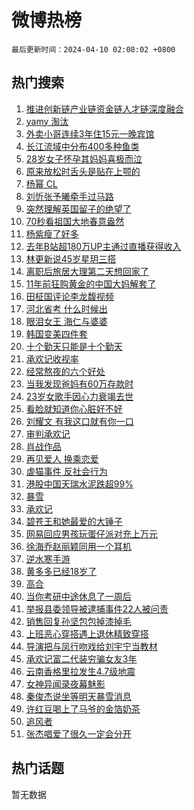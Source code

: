 # 微博热榜

`最后更新时间：2024-04-10 02:08:02 +0800`

## 热门搜索

1. [推进创新链产业链资金链人才链深度融合](https://m.weibo.cn/search?containerid=100103type%3D1%26t%3D10%26q%3D%23%E6%8E%A8%E8%BF%9B%E5%88%9B%E6%96%B0%E9%93%BE%E4%BA%A7%E4%B8%9A%E9%93%BE%E8%B5%84%E9%87%91%E9%93%BE%E4%BA%BA%E6%89%8D%E9%93%BE%E6%B7%B1%E5%BA%A6%E8%9E%8D%E5%90%88%23&stream_entry_id=51&isnewpage=1&extparam=seat%3D1%26dgr%3D0%26pos%3D0%26stream_entry_id%3D51%26c_type%3D51%26q%3D%2523%25E6%258E%25A8%25E8%25BF%259B%25E5%2588%259B%25E6%2596%25B0%25E9%2593%25BE%25E4%25BA%25A7%25E4%25B8%259A%25E9%2593%25BE%25E8%25B5%2584%25E9%2587%2591%25E9%2593%25BE%25E4%25BA%25BA%25E6%2589%258D%25E9%2593%25BE%25E6%25B7%25B1%25E5%25BA%25A6%25E8%259E%258D%25E5%2590%2588%2523%26filter_type%3Drealtimehot%26cate%3D10103%26display_time%3D1712686081%26pre_seqid%3D171268608115500381128)
1. [yamy 淘汰](https://m.weibo.cn/search?containerid=100103type%3D1%26t%3D10%26q%3Dyamy+%E6%B7%98%E6%B1%B0&stream_entry_id=31&isnewpage=1&extparam=seat%3D1%26dgr%3D0%26flag%3D2%26c_type%3D31%26realpos%3D1%26cate%3D5001%26stream_entry_id%3D31%26lcate%3D5001%26band_rank%3D1%26q%3Dyamy%2520%25E6%25B7%2598%25E6%25B1%25B0%26filter_type%3Drealtimehot%26pos%3D0%26display_time%3D1712686081%26pre_seqid%3D171268608115500381128)
1. [外卖小哥连续3年住15元一晚宾馆](https://m.weibo.cn/search?containerid=100103type%3D1%26t%3D10%26q%3D%23%E5%A4%96%E5%8D%96%E5%B0%8F%E5%93%A5%E8%BF%9E%E7%BB%AD3%E5%B9%B4%E4%BD%8F15%E5%85%83%E4%B8%80%E6%99%9A%E5%AE%BE%E9%A6%86%23&stream_entry_id=31&isnewpage=1&extparam=seat%3D1%26dgr%3D0%26flag%3D2%26c_type%3D31%26realpos%3D2%26cate%3D5001%26stream_entry_id%3D31%26lcate%3D5001%26band_rank%3D2%26q%3D%2523%25E5%25A4%2596%25E5%258D%2596%25E5%25B0%258F%25E5%2593%25A5%25E8%25BF%259E%25E7%25BB%25AD3%25E5%25B9%25B4%25E4%25BD%258F15%25E5%2585%2583%25E4%25B8%2580%25E6%2599%259A%25E5%25AE%25BE%25E9%25A6%2586%2523%26filter_type%3Drealtimehot%26pos%3D1%26display_time%3D1712686081%26pre_seqid%3D171268608115500381128)
1. [长江流域中分布400多种鱼类](https://m.weibo.cn/search?containerid=100103type%3D1%26t%3D10%26q%3D%23%E9%95%BF%E6%B1%9F%E6%B5%81%E5%9F%9F%E4%B8%AD%E5%88%86%E5%B8%83400%E5%A4%9A%E7%A7%8D%E9%B1%BC%E7%B1%BB%23&stream_entry_id=31&isnewpage=1&extparam=seat%3D1%26dgr%3D0%26flag%3D0%26c_type%3D31%26realpos%3D3%26cate%3D5001%26stream_entry_id%3D31%26lcate%3D5001%26band_rank%3D3%26q%3D%2523%25E9%2595%25BF%25E6%25B1%259F%25E6%25B5%2581%25E5%259F%259F%25E4%25B8%25AD%25E5%2588%2586%25E5%25B8%2583400%25E5%25A4%259A%25E7%25A7%258D%25E9%25B1%25BC%25E7%25B1%25BB%2523%26filter_type%3Drealtimehot%26pos%3D2%26display_time%3D1712686081%26pre_seqid%3D171268608115500381128)
1. [28岁女子怀孕其妈妈喜极而泣](https://m.weibo.cn/search?containerid=100103type%3D1%26t%3D10%26q%3D%2328%E5%B2%81%E5%A5%B3%E5%AD%90%E6%80%80%E5%AD%95%E5%85%B6%E5%A6%88%E5%A6%88%E5%96%9C%E6%9E%81%E8%80%8C%E6%B3%A3%23&stream_entry_id=31&isnewpage=1&extparam=seat%3D1%26dgr%3D0%26flag%3D32768%26c_type%3D31%26realpos%3D4%26cate%3D5001%26stream_entry_id%3D31%26lcate%3D5001%26band_rank%3D4%26q%3D%252328%25E5%25B2%2581%25E5%25A5%25B3%25E5%25AD%2590%25E6%2580%2580%25E5%25AD%2595%25E5%2585%25B6%25E5%25A6%2588%25E5%25A6%2588%25E5%2596%259C%25E6%259E%2581%25E8%2580%258C%25E6%25B3%25A3%2523%26filter_type%3Drealtimehot%26pos%3D3%26display_time%3D1712686081%26pre_seqid%3D171268608115500381128)
1. [原来放松时舌头是贴在上颚的](https://m.weibo.cn/search?containerid=100103type%3D1%26t%3D10%26q%3D%23%E5%8E%9F%E6%9D%A5%E6%94%BE%E6%9D%BE%E6%97%B6%E8%88%8C%E5%A4%B4%E6%98%AF%E8%B4%B4%E5%9C%A8%E4%B8%8A%E9%A2%9A%E7%9A%84%23&stream_entry_id=31&isnewpage=1&extparam=seat%3D1%26dgr%3D0%26flag%3D2%26c_type%3D31%26realpos%3D5%26cate%3D5001%26stream_entry_id%3D31%26lcate%3D5001%26band_rank%3D5%26q%3D%2523%25E5%258E%259F%25E6%259D%25A5%25E6%2594%25BE%25E6%259D%25BE%25E6%2597%25B6%25E8%2588%258C%25E5%25A4%25B4%25E6%2598%25AF%25E8%25B4%25B4%25E5%259C%25A8%25E4%25B8%258A%25E9%25A2%259A%25E7%259A%2584%2523%26filter_type%3Drealtimehot%26pos%3D4%26display_time%3D1712686081%26pre_seqid%3D171268608115500381128)
1. [杨幂 CL](https://m.weibo.cn/search?containerid=100103type%3D1%26t%3D10%26q%3D%E6%9D%A8%E5%B9%82+CL&stream_entry_id=31&isnewpage=1&extparam=seat%3D1%26dgr%3D0%26flag%3D1%26c_type%3D31%26realpos%3D6%26cate%3D5001%26stream_entry_id%3D31%26lcate%3D5001%26band_rank%3D6%26q%3D%25E6%259D%25A8%25E5%25B9%2582%2520CL%26filter_type%3Drealtimehot%26pos%3D5%26display_time%3D1712686081%26pre_seqid%3D171268608115500381128)
1. [刘忻张予曦牵手过马路](https://m.weibo.cn/search?containerid=100103type%3D1%26t%3D10%26q%3D%23%E5%88%98%E5%BF%BB%E5%BC%A0%E4%BA%88%E6%9B%A6%E7%89%B5%E6%89%8B%E8%BF%87%E9%A9%AC%E8%B7%AF%23&stream_entry_id=31&isnewpage=1&extparam=seat%3D1%26dgr%3D0%26flag%3D1%26c_type%3D31%26realpos%3D7%26cate%3D5001%26stream_entry_id%3D31%26lcate%3D5001%26band_rank%3D7%26q%3D%2523%25E5%2588%2598%25E5%25BF%25BB%25E5%25BC%25A0%25E4%25BA%2588%25E6%259B%25A6%25E7%2589%25B5%25E6%2589%258B%25E8%25BF%2587%25E9%25A9%25AC%25E8%25B7%25AF%2523%26filter_type%3Drealtimehot%26pos%3D6%26display_time%3D1712686081%26pre_seqid%3D171268608115500381128)
1. [突然理解英国留子的绝望了](https://m.weibo.cn/search?containerid=100103type%3D1%26t%3D10%26q%3D%23%E7%AA%81%E7%84%B6%E7%90%86%E8%A7%A3%E8%8B%B1%E5%9B%BD%E7%95%99%E5%AD%90%E7%9A%84%E7%BB%9D%E6%9C%9B%E4%BA%86%23&stream_entry_id=31&isnewpage=1&extparam=seat%3D1%26dgr%3D0%26flag%3D2%26c_type%3D31%26realpos%3D8%26cate%3D5001%26stream_entry_id%3D31%26lcate%3D5001%26band_rank%3D8%26q%3D%2523%25E7%25AA%2581%25E7%2584%25B6%25E7%2590%2586%25E8%25A7%25A3%25E8%258B%25B1%25E5%259B%25BD%25E7%2595%2599%25E5%25AD%2590%25E7%259A%2584%25E7%25BB%259D%25E6%259C%259B%25E4%25BA%2586%2523%26filter_type%3Drealtimehot%26pos%3D7%26display_time%3D1712686081%26pre_seqid%3D171268608115500381128)
1. [70秒看祖国大地春意盎然](https://m.weibo.cn/search?containerid=100103type%3D1%26t%3D10%26q%3D%2370%E7%A7%92%E7%9C%8B%E7%A5%96%E5%9B%BD%E5%A4%A7%E5%9C%B0%E6%98%A5%E6%84%8F%E7%9B%8E%E7%84%B6%23&stream_entry_id=31&isnewpage=1&extparam=seat%3D1%26dgr%3D0%26flag%3D0%26c_type%3D31%26realpos%3D9%26cate%3D5001%26stream_entry_id%3D31%26lcate%3D5001%26band_rank%3D9%26q%3D%252370%25E7%25A7%2592%25E7%259C%258B%25E7%25A5%2596%25E5%259B%25BD%25E5%25A4%25A7%25E5%259C%25B0%25E6%2598%25A5%25E6%2584%258F%25E7%259B%258E%25E7%2584%25B6%2523%26filter_type%3Drealtimehot%26pos%3D8%26display_time%3D1712686081%26pre_seqid%3D171268608115500381128)
1. [杨紫瘦了好多](https://m.weibo.cn/search?containerid=100103type%3D1%26t%3D10%26q%3D%E6%9D%A8%E7%B4%AB%E7%98%A6%E4%BA%86%E5%A5%BD%E5%A4%9A&stream_entry_id=31&isnewpage=1&extparam=seat%3D1%26dgr%3D0%26flag%3D2%26c_type%3D31%26realpos%3D10%26cate%3D5001%26stream_entry_id%3D31%26lcate%3D5001%26band_rank%3D10%26q%3D%25E6%259D%25A8%25E7%25B4%25AB%25E7%2598%25A6%25E4%25BA%2586%25E5%25A5%25BD%25E5%25A4%259A%26filter_type%3Drealtimehot%26pos%3D9%26display_time%3D1712686081%26pre_seqid%3D171268608115500381128)
1. [去年B站超180万UP主通过直播获得收入](https://m.weibo.cn/search?containerid=100103type%3D1%26t%3D10%26q%3D%23%E5%8E%BB%E5%B9%B4B%E7%AB%99%E8%B6%85180%E4%B8%87UP%E4%B8%BB%E9%80%9A%E8%BF%87%E7%9B%B4%E6%92%AD%E8%8E%B7%E5%BE%97%E6%94%B6%E5%85%A5%23&stream_entry_id=31&isnewpage=1&extparam=seat%3D1%26dgr%3D0%26flag%3D2%26c_type%3D31%26realpos%3D11%26cate%3D5001%26stream_entry_id%3D31%26lcate%3D5001%26band_rank%3D11%26q%3D%2523%25E5%258E%25BB%25E5%25B9%25B4B%25E7%25AB%2599%25E8%25B6%2585180%25E4%25B8%2587UP%25E4%25B8%25BB%25E9%2580%259A%25E8%25BF%2587%25E7%259B%25B4%25E6%2592%25AD%25E8%258E%25B7%25E5%25BE%2597%25E6%2594%25B6%25E5%2585%25A5%2523%26filter_type%3Drealtimehot%26pos%3D10%26display_time%3D1712686081%26pre_seqid%3D171268608115500381128)
1. [林更新说45岁星玥三搭](https://m.weibo.cn/search?containerid=100103type%3D1%26t%3D10%26q%3D%23%E6%9E%97%E6%9B%B4%E6%96%B0%E8%AF%B445%E5%B2%81%E6%98%9F%E7%8E%A5%E4%B8%89%E6%90%AD%23&stream_entry_id=31&isnewpage=1&extparam=seat%3D1%26dgr%3D0%26flag%3D0%26c_type%3D31%26realpos%3D12%26cate%3D5001%26stream_entry_id%3D31%26lcate%3D5001%26band_rank%3D12%26q%3D%2523%25E6%259E%2597%25E6%259B%25B4%25E6%2596%25B0%25E8%25AF%25B445%25E5%25B2%2581%25E6%2598%259F%25E7%258E%25A5%25E4%25B8%2589%25E6%2590%25AD%2523%26filter_type%3Drealtimehot%26pos%3D11%26display_time%3D1712686081%26pre_seqid%3D171268608115500381128)
1. [离职后旅居大理第二天想回家了](https://m.weibo.cn/search?containerid=100103type%3D1%26t%3D10%26q%3D%23%E7%A6%BB%E8%81%8C%E5%90%8E%E6%97%85%E5%B1%85%E5%A4%A7%E7%90%86%E7%AC%AC%E4%BA%8C%E5%A4%A9%E6%83%B3%E5%9B%9E%E5%AE%B6%E4%BA%86%23&stream_entry_id=31&isnewpage=1&extparam=seat%3D1%26dgr%3D0%26flag%3D0%26c_type%3D31%26realpos%3D13%26cate%3D5001%26stream_entry_id%3D31%26lcate%3D5001%26band_rank%3D13%26q%3D%2523%25E7%25A6%25BB%25E8%2581%258C%25E5%2590%258E%25E6%2597%2585%25E5%25B1%2585%25E5%25A4%25A7%25E7%2590%2586%25E7%25AC%25AC%25E4%25BA%258C%25E5%25A4%25A9%25E6%2583%25B3%25E5%259B%259E%25E5%25AE%25B6%25E4%25BA%2586%2523%26filter_type%3Drealtimehot%26pos%3D12%26display_time%3D1712686081%26pre_seqid%3D171268608115500381128)
1. [11年前狂购黄金的中国大妈解套了](https://m.weibo.cn/search?containerid=100103type%3D1%26t%3D10%26q%3D%2311%E5%B9%B4%E5%89%8D%E7%8B%82%E8%B4%AD%E9%BB%84%E9%87%91%E7%9A%84%E4%B8%AD%E5%9B%BD%E5%A4%A7%E5%A6%88%E8%A7%A3%E5%A5%97%E4%BA%86%23&stream_entry_id=31&isnewpage=1&extparam=seat%3D1%26dgr%3D0%26flag%3D0%26c_type%3D31%26realpos%3D14%26cate%3D5001%26stream_entry_id%3D31%26lcate%3D5001%26band_rank%3D14%26q%3D%252311%25E5%25B9%25B4%25E5%2589%258D%25E7%258B%2582%25E8%25B4%25AD%25E9%25BB%2584%25E9%2587%2591%25E7%259A%2584%25E4%25B8%25AD%25E5%259B%25BD%25E5%25A4%25A7%25E5%25A6%2588%25E8%25A7%25A3%25E5%25A5%2597%25E4%25BA%2586%2523%26filter_type%3Drealtimehot%26pos%3D13%26display_time%3D1712686081%26pre_seqid%3D171268608115500381128)
1. [田柾国评论李龙馥视频](https://m.weibo.cn/search?containerid=100103type%3D1%26t%3D10%26q%3D%23%E7%94%B0%E6%9F%BE%E5%9B%BD%E8%AF%84%E8%AE%BA%E6%9D%8E%E9%BE%99%E9%A6%A5%E8%A7%86%E9%A2%91%23&stream_entry_id=31&isnewpage=1&extparam=seat%3D1%26dgr%3D0%26flag%3D1%26c_type%3D31%26realpos%3D15%26cate%3D5001%26stream_entry_id%3D31%26lcate%3D5001%26band_rank%3D15%26q%3D%2523%25E7%2594%25B0%25E6%259F%25BE%25E5%259B%25BD%25E8%25AF%2584%25E8%25AE%25BA%25E6%259D%258E%25E9%25BE%2599%25E9%25A6%25A5%25E8%25A7%2586%25E9%25A2%2591%2523%26filter_type%3Drealtimehot%26pos%3D14%26display_time%3D1712686081%26pre_seqid%3D171268608115500381128)
1. [河北省考 什么时候出](https://m.weibo.cn/search?containerid=100103type%3D1%26t%3D10%26q%3D%E6%B2%B3%E5%8C%97%E7%9C%81%E8%80%83+%E4%BB%80%E4%B9%88%E6%97%B6%E5%80%99%E5%87%BA&stream_entry_id=31&isnewpage=1&extparam=seat%3D1%26dgr%3D0%26flag%3D0%26c_type%3D31%26realpos%3D16%26cate%3D5001%26stream_entry_id%3D31%26lcate%3D5001%26band_rank%3D16%26q%3D%25E6%25B2%25B3%25E5%258C%2597%25E7%259C%2581%25E8%2580%2583%2520%25E4%25BB%2580%25E4%25B9%2588%25E6%2597%25B6%25E5%2580%2599%25E5%2587%25BA%26filter_type%3Drealtimehot%26pos%3D15%26display_time%3D1712686081%26pre_seqid%3D171268608115500381128)
1. [眼泪女王 海仁与婆婆](https://m.weibo.cn/search?containerid=100103type%3D1%26t%3D10%26q%3D%E7%9C%BC%E6%B3%AA%E5%A5%B3%E7%8E%8B+%E6%B5%B7%E4%BB%81%E4%B8%8E%E5%A9%86%E5%A9%86&stream_entry_id=31&isnewpage=1&extparam=seat%3D1%26dgr%3D0%26flag%3D1%26c_type%3D31%26realpos%3D17%26cate%3D5001%26stream_entry_id%3D31%26lcate%3D5001%26band_rank%3D17%26q%3D%25E7%259C%25BC%25E6%25B3%25AA%25E5%25A5%25B3%25E7%258E%258B%2520%25E6%25B5%25B7%25E4%25BB%2581%25E4%25B8%258E%25E5%25A9%2586%25E5%25A9%2586%26filter_type%3Drealtimehot%26pos%3D16%26display_time%3D1712686081%26pre_seqid%3D171268608115500381128)
1. [韩国变美四件套](https://m.weibo.cn/search?containerid=100103type%3D1%26t%3D10%26q%3D%E9%9F%A9%E5%9B%BD%E5%8F%98%E7%BE%8E%E5%9B%9B%E4%BB%B6%E5%A5%97&stream_entry_id=31&isnewpage=1&extparam=seat%3D1%26dgr%3D0%26flag%3D0%26c_type%3D31%26realpos%3D18%26cate%3D5001%26stream_entry_id%3D31%26lcate%3D5001%26band_rank%3D18%26q%3D%25E9%259F%25A9%25E5%259B%25BD%25E5%258F%2598%25E7%25BE%258E%25E5%259B%259B%25E4%25BB%25B6%25E5%25A5%2597%26filter_type%3Drealtimehot%26pos%3D17%26display_time%3D1712686081%26pre_seqid%3D171268608115500381128)
1. [十个勤天只能是十个勤天](https://m.weibo.cn/search?containerid=100103type%3D1%26t%3D10%26q%3D%23%E5%8D%81%E4%B8%AA%E5%8B%A4%E5%A4%A9%E5%8F%AA%E8%83%BD%E6%98%AF%E5%8D%81%E4%B8%AA%E5%8B%A4%E5%A4%A9%23&stream_entry_id=31&isnewpage=1&extparam=seat%3D1%26dgr%3D0%26flag%3D0%26c_type%3D31%26realpos%3D19%26cate%3D5001%26stream_entry_id%3D31%26lcate%3D5001%26band_rank%3D19%26q%3D%2523%25E5%258D%2581%25E4%25B8%25AA%25E5%258B%25A4%25E5%25A4%25A9%25E5%258F%25AA%25E8%2583%25BD%25E6%2598%25AF%25E5%258D%2581%25E4%25B8%25AA%25E5%258B%25A4%25E5%25A4%25A9%2523%26filter_type%3Drealtimehot%26pos%3D18%26display_time%3D1712686081%26pre_seqid%3D171268608115500381128)
1. [承欢记收视率](https://m.weibo.cn/search?containerid=100103type%3D1%26t%3D10%26q%3D%23%E6%89%BF%E6%AC%A2%E8%AE%B0%E6%94%B6%E8%A7%86%E7%8E%87%23&stream_entry_id=31&isnewpage=1&extparam=seat%3D1%26dgr%3D0%26flag%3D0%26c_type%3D31%26realpos%3D20%26cate%3D5001%26stream_entry_id%3D31%26lcate%3D5001%26band_rank%3D20%26q%3D%2523%25E6%2589%25BF%25E6%25AC%25A2%25E8%25AE%25B0%25E6%2594%25B6%25E8%25A7%2586%25E7%258E%2587%2523%26filter_type%3Drealtimehot%26pos%3D19%26display_time%3D1712686081%26pre_seqid%3D171268608115500381128)
1. [经常熬夜的六个好处](https://m.weibo.cn/search?containerid=100103type%3D1%26t%3D10%26q%3D%23%E7%BB%8F%E5%B8%B8%E7%86%AC%E5%A4%9C%E7%9A%84%E5%85%AD%E4%B8%AA%E5%A5%BD%E5%A4%84%23&stream_entry_id=31&isnewpage=1&extparam=seat%3D1%26dgr%3D0%26flag%3D0%26c_type%3D31%26realpos%3D21%26cate%3D5001%26stream_entry_id%3D31%26lcate%3D5001%26band_rank%3D21%26q%3D%2523%25E7%25BB%258F%25E5%25B8%25B8%25E7%2586%25AC%25E5%25A4%259C%25E7%259A%2584%25E5%2585%25AD%25E4%25B8%25AA%25E5%25A5%25BD%25E5%25A4%2584%2523%26filter_type%3Drealtimehot%26pos%3D20%26display_time%3D1712686081%26pre_seqid%3D171268608115500381128)
1. [当我发现爸妈有60万存款时](https://m.weibo.cn/search?containerid=100103type%3D1%26t%3D10%26q%3D%23%E5%BD%93%E6%88%91%E5%8F%91%E7%8E%B0%E7%88%B8%E5%A6%88%E6%9C%8960%E4%B8%87%E5%AD%98%E6%AC%BE%E6%97%B6%23&stream_entry_id=31&isnewpage=1&extparam=seat%3D1%26dgr%3D0%26flag%3D0%26c_type%3D31%26realpos%3D22%26cate%3D5001%26stream_entry_id%3D31%26lcate%3D5001%26band_rank%3D22%26q%3D%2523%25E5%25BD%2593%25E6%2588%2591%25E5%258F%2591%25E7%258E%25B0%25E7%2588%25B8%25E5%25A6%2588%25E6%259C%258960%25E4%25B8%2587%25E5%25AD%2598%25E6%25AC%25BE%25E6%2597%25B6%2523%26filter_type%3Drealtimehot%26pos%3D21%26display_time%3D1712686081%26pre_seqid%3D171268608115500381128)
1. [23岁女歌手因心力衰竭去世](https://m.weibo.cn/search?containerid=100103type%3D1%26t%3D10%26q%3D%2323%E5%B2%81%E5%A5%B3%E6%AD%8C%E6%89%8B%E5%9B%A0%E5%BF%83%E5%8A%9B%E8%A1%B0%E7%AB%AD%E5%8E%BB%E4%B8%96%23&stream_entry_id=31&isnewpage=1&extparam=seat%3D1%26dgr%3D0%26flag%3D0%26c_type%3D31%26realpos%3D23%26cate%3D5001%26stream_entry_id%3D31%26lcate%3D5001%26band_rank%3D23%26q%3D%252323%25E5%25B2%2581%25E5%25A5%25B3%25E6%25AD%258C%25E6%2589%258B%25E5%259B%25A0%25E5%25BF%2583%25E5%258A%259B%25E8%25A1%25B0%25E7%25AB%25AD%25E5%258E%25BB%25E4%25B8%2596%2523%26filter_type%3Drealtimehot%26pos%3D22%26display_time%3D1712686081%26pre_seqid%3D171268608115500381128)
1. [看脸就知道你心脏好不好](https://m.weibo.cn/search?containerid=100103type%3D1%26t%3D10%26q%3D%23%E7%9C%8B%E8%84%B8%E5%B0%B1%E7%9F%A5%E9%81%93%E4%BD%A0%E5%BF%83%E8%84%8F%E5%A5%BD%E4%B8%8D%E5%A5%BD%23&stream_entry_id=31&isnewpage=1&extparam=seat%3D1%26dgr%3D0%26flag%3D0%26c_type%3D31%26realpos%3D24%26cate%3D5001%26stream_entry_id%3D31%26lcate%3D5001%26band_rank%3D24%26q%3D%2523%25E7%259C%258B%25E8%2584%25B8%25E5%25B0%25B1%25E7%259F%25A5%25E9%2581%2593%25E4%25BD%25A0%25E5%25BF%2583%25E8%2584%258F%25E5%25A5%25BD%25E4%25B8%258D%25E5%25A5%25BD%2523%26filter_type%3Drealtimehot%26pos%3D23%26display_time%3D1712686081%26pre_seqid%3D171268608115500381128)
1. [刘耀文 有我这口就有你一口](https://m.weibo.cn/search?containerid=100103type%3D1%26t%3D10%26q%3D%E5%88%98%E8%80%80%E6%96%87+%E6%9C%89%E6%88%91%E8%BF%99%E5%8F%A3%E5%B0%B1%E6%9C%89%E4%BD%A0%E4%B8%80%E5%8F%A3&stream_entry_id=31&isnewpage=1&extparam=seat%3D1%26dgr%3D0%26flag%3D0%26c_type%3D31%26realpos%3D25%26cate%3D5001%26stream_entry_id%3D31%26lcate%3D5001%26band_rank%3D25%26q%3D%25E5%2588%2598%25E8%2580%2580%25E6%2596%2587%2520%25E6%259C%2589%25E6%2588%2591%25E8%25BF%2599%25E5%258F%25A3%25E5%25B0%25B1%25E6%259C%2589%25E4%25BD%25A0%25E4%25B8%2580%25E5%258F%25A3%26filter_type%3Drealtimehot%26pos%3D24%26display_time%3D1712686081%26pre_seqid%3D171268608115500381128)
1. [审判承欢记](https://m.weibo.cn/search?containerid=100103type%3D1%26t%3D10%26q%3D%E5%AE%A1%E5%88%A4%E6%89%BF%E6%AC%A2%E8%AE%B0&stream_entry_id=31&isnewpage=1&extparam=seat%3D1%26dgr%3D0%26flag%3D0%26c_type%3D31%26realpos%3D26%26cate%3D5001%26stream_entry_id%3D31%26lcate%3D5001%26band_rank%3D26%26q%3D%25E5%25AE%25A1%25E5%2588%25A4%25E6%2589%25BF%25E6%25AC%25A2%25E8%25AE%25B0%26filter_type%3Drealtimehot%26pos%3D25%26display_time%3D1712686081%26pre_seqid%3D171268608115500381128)
1. [肖战作品](https://m.weibo.cn/search?containerid=100103type%3D1%26t%3D10%26q%3D%E8%82%96%E6%88%98%E4%BD%9C%E5%93%81&stream_entry_id=31&isnewpage=1&extparam=seat%3D1%26dgr%3D0%26flag%3D0%26c_type%3D31%26realpos%3D27%26cate%3D5001%26stream_entry_id%3D31%26lcate%3D5001%26band_rank%3D27%26q%3D%25E8%2582%2596%25E6%2588%2598%25E4%25BD%259C%25E5%2593%2581%26filter_type%3Drealtimehot%26pos%3D26%26display_time%3D1712686081%26pre_seqid%3D171268608115500381128)
1. [再见爱人 换乘恋爱](https://m.weibo.cn/search?containerid=100103type%3D1%26t%3D10%26q%3D%E5%86%8D%E8%A7%81%E7%88%B1%E4%BA%BA+%E6%8D%A2%E4%B9%98%E6%81%8B%E7%88%B1&stream_entry_id=31&isnewpage=1&extparam=seat%3D1%26dgr%3D0%26flag%3D0%26c_type%3D31%26realpos%3D28%26cate%3D5001%26stream_entry_id%3D31%26lcate%3D5001%26band_rank%3D28%26q%3D%25E5%2586%258D%25E8%25A7%2581%25E7%2588%25B1%25E4%25BA%25BA%2520%25E6%258D%25A2%25E4%25B9%2598%25E6%2581%258B%25E7%2588%25B1%26filter_type%3Drealtimehot%26pos%3D27%26display_time%3D1712686081%26pre_seqid%3D171268608115500381128)
1. [虐猫事件 反社会行为](https://m.weibo.cn/search?containerid=100103type%3D1%26t%3D10%26q%3D%E8%99%90%E7%8C%AB%E4%BA%8B%E4%BB%B6+%E5%8F%8D%E7%A4%BE%E4%BC%9A%E8%A1%8C%E4%B8%BA&stream_entry_id=31&isnewpage=1&extparam=seat%3D1%26dgr%3D0%26flag%3D0%26c_type%3D31%26realpos%3D29%26cate%3D5001%26stream_entry_id%3D31%26lcate%3D5001%26band_rank%3D29%26q%3D%25E8%2599%2590%25E7%258C%25AB%25E4%25BA%258B%25E4%25BB%25B6%2520%25E5%258F%258D%25E7%25A4%25BE%25E4%25BC%259A%25E8%25A1%258C%25E4%25B8%25BA%26filter_type%3Drealtimehot%26pos%3D28%26display_time%3D1712686081%26pre_seqid%3D171268608115500381128)
1. [港股中国天瑞水泥跌超99%](https://m.weibo.cn/search?containerid=100103type%3D1%26t%3D10%26q%3D%23%E6%B8%AF%E8%82%A1%E4%B8%AD%E5%9B%BD%E5%A4%A9%E7%91%9E%E6%B0%B4%E6%B3%A5%E8%B7%8C%E8%B6%8599%25%23&stream_entry_id=31&isnewpage=1&extparam=seat%3D1%26dgr%3D0%26flag%3D0%26c_type%3D31%26realpos%3D30%26cate%3D5001%26stream_entry_id%3D31%26lcate%3D5001%26band_rank%3D30%26q%3D%2523%25E6%25B8%25AF%25E8%2582%25A1%25E4%25B8%25AD%25E5%259B%25BD%25E5%25A4%25A9%25E7%2591%259E%25E6%25B0%25B4%25E6%25B3%25A5%25E8%25B7%258C%25E8%25B6%258599%2525%2523%26filter_type%3Drealtimehot%26pos%3D29%26display_time%3D1712686081%26pre_seqid%3D171268608115500381128)
1. [暴雪](https://m.weibo.cn/search?containerid=100103type%3D1%26t%3D10%26q%3D%E6%9A%B4%E9%9B%AA&stream_entry_id=31&isnewpage=1&extparam=seat%3D1%26dgr%3D0%26flag%3D0%26c_type%3D31%26realpos%3D31%26cate%3D5001%26stream_entry_id%3D31%26lcate%3D5001%26band_rank%3D31%26q%3D%25E6%259A%25B4%25E9%259B%25AA%26filter_type%3Drealtimehot%26pos%3D30%26display_time%3D1712686081%26pre_seqid%3D171268608115500381128)
1. [承欢记](https://m.weibo.cn/search?containerid=100103type%3D1%26t%3D10%26q%3D%E6%89%BF%E6%AC%A2%E8%AE%B0&stream_entry_id=31&isnewpage=1&extparam=seat%3D1%26dgr%3D0%26flag%3D0%26c_type%3D31%26realpos%3D32%26cate%3D5001%26stream_entry_id%3D31%26lcate%3D5001%26band_rank%3D32%26q%3D%25E6%2589%25BF%25E6%25AC%25A2%25E8%25AE%25B0%26filter_type%3Drealtimehot%26pos%3D31%26display_time%3D1712686081%26pre_seqid%3D171268608115500381128)
1. [碧苍王和她最爱的大锤子](https://m.weibo.cn/search?containerid=100103type%3D1%26t%3D10%26q%3D%23%E7%A2%A7%E8%8B%8D%E7%8E%8B%E5%92%8C%E5%A5%B9%E6%9C%80%E7%88%B1%E7%9A%84%E5%A4%A7%E9%94%A4%E5%AD%90%23&stream_entry_id=31&isnewpage=1&extparam=seat%3D1%26dgr%3D0%26flag%3D0%26c_type%3D31%26realpos%3D33%26cate%3D5001%26stream_entry_id%3D31%26lcate%3D5001%26band_rank%3D33%26q%3D%2523%25E7%25A2%25A7%25E8%258B%258D%25E7%258E%258B%25E5%2592%258C%25E5%25A5%25B9%25E6%259C%2580%25E7%2588%25B1%25E7%259A%2584%25E5%25A4%25A7%25E9%2594%25A4%25E5%25AD%2590%2523%26filter_type%3Drealtimehot%26pos%3D32%26display_time%3D1712686081%26pre_seqid%3D171268608115500381128)
1. [网易回应男孩玩蛋仔派对充上万元](https://m.weibo.cn/search?containerid=100103type%3D1%26t%3D10%26q%3D%23%E7%BD%91%E6%98%93%E5%9B%9E%E5%BA%94%E7%94%B7%E5%AD%A9%E7%8E%A9%E8%9B%8B%E4%BB%94%E6%B4%BE%E5%AF%B9%E5%85%85%E4%B8%8A%E4%B8%87%E5%85%83%23&stream_entry_id=31&isnewpage=1&extparam=seat%3D1%26dgr%3D0%26flag%3D0%26c_type%3D31%26realpos%3D34%26cate%3D5001%26stream_entry_id%3D31%26lcate%3D5001%26band_rank%3D34%26q%3D%2523%25E7%25BD%2591%25E6%2598%2593%25E5%259B%259E%25E5%25BA%2594%25E7%2594%25B7%25E5%25AD%25A9%25E7%258E%25A9%25E8%259B%258B%25E4%25BB%2594%25E6%25B4%25BE%25E5%25AF%25B9%25E5%2585%2585%25E4%25B8%258A%25E4%25B8%2587%25E5%2585%2583%2523%26filter_type%3Drealtimehot%26pos%3D33%26display_time%3D1712686081%26pre_seqid%3D171268608115500381128)
1. [徐海乔赵丽颖同用一个耳机](https://m.weibo.cn/search?containerid=100103type%3D1%26t%3D10%26q%3D%23%E5%BE%90%E6%B5%B7%E4%B9%94%E8%B5%B5%E4%B8%BD%E9%A2%96%E5%90%8C%E7%94%A8%E4%B8%80%E4%B8%AA%E8%80%B3%E6%9C%BA%23&stream_entry_id=31&isnewpage=1&extparam=seat%3D1%26dgr%3D0%26flag%3D0%26c_type%3D31%26realpos%3D35%26cate%3D5001%26stream_entry_id%3D31%26lcate%3D5001%26band_rank%3D35%26q%3D%2523%25E5%25BE%2590%25E6%25B5%25B7%25E4%25B9%2594%25E8%25B5%25B5%25E4%25B8%25BD%25E9%25A2%2596%25E5%2590%258C%25E7%2594%25A8%25E4%25B8%2580%25E4%25B8%25AA%25E8%2580%25B3%25E6%259C%25BA%2523%26filter_type%3Drealtimehot%26pos%3D34%26display_time%3D1712686081%26pre_seqid%3D171268608115500381128)
1. [逆水寒手游](https://m.weibo.cn/search?containerid=100103type%3D1%26t%3D10%26q%3D%23%E9%80%86%E6%B0%B4%E5%AF%92%E6%89%8B%E6%B8%B8%23&stream_entry_id=31&isnewpage=1&extparam=seat%3D1%26dgr%3D0%26flag%3D0%26c_type%3D31%26realpos%3D36%26cate%3D5001%26stream_entry_id%3D31%26lcate%3D5001%26band_rank%3D36%26q%3D%2523%25E9%2580%2586%25E6%25B0%25B4%25E5%25AF%2592%25E6%2589%258B%25E6%25B8%25B8%2523%26filter_type%3Drealtimehot%26pos%3D35%26display_time%3D1712686081%26pre_seqid%3D171268608115500381128)
1. [黄多多已经18岁了](https://m.weibo.cn/search?containerid=100103type%3D1%26t%3D10%26q%3D%23%E9%BB%84%E5%A4%9A%E5%A4%9A%E5%B7%B2%E7%BB%8F18%E5%B2%81%E4%BA%86%23&stream_entry_id=31&isnewpage=1&extparam=seat%3D1%26dgr%3D0%26flag%3D0%26c_type%3D31%26realpos%3D37%26cate%3D5001%26stream_entry_id%3D31%26lcate%3D5001%26band_rank%3D37%26q%3D%2523%25E9%25BB%2584%25E5%25A4%259A%25E5%25A4%259A%25E5%25B7%25B2%25E7%25BB%258F18%25E5%25B2%2581%25E4%25BA%2586%2523%26filter_type%3Drealtimehot%26pos%3D36%26display_time%3D1712686081%26pre_seqid%3D171268608115500381128)
1. [高合](https://m.weibo.cn/search?containerid=100103type%3D1%26t%3D10%26q%3D%E9%AB%98%E5%90%88&stream_entry_id=31&isnewpage=1&extparam=seat%3D1%26dgr%3D0%26flag%3D0%26c_type%3D31%26realpos%3D38%26cate%3D5001%26stream_entry_id%3D31%26lcate%3D5001%26band_rank%3D38%26q%3D%25E9%25AB%2598%25E5%2590%2588%26filter_type%3Drealtimehot%26pos%3D37%26display_time%3D1712686081%26pre_seqid%3D171268608115500381128)
1. [当你考研中途休息了一周后](https://m.weibo.cn/search?containerid=100103type%3D1%26t%3D10%26q%3D%23%E5%BD%93%E4%BD%A0%E8%80%83%E7%A0%94%E4%B8%AD%E9%80%94%E4%BC%91%E6%81%AF%E4%BA%86%E4%B8%80%E5%91%A8%E5%90%8E%23&stream_entry_id=31&isnewpage=1&extparam=seat%3D1%26dgr%3D0%26flag%3D0%26c_type%3D31%26realpos%3D39%26cate%3D5001%26stream_entry_id%3D31%26lcate%3D5001%26band_rank%3D39%26q%3D%2523%25E5%25BD%2593%25E4%25BD%25A0%25E8%2580%2583%25E7%25A0%2594%25E4%25B8%25AD%25E9%2580%2594%25E4%25BC%2591%25E6%2581%25AF%25E4%25BA%2586%25E4%25B8%2580%25E5%2591%25A8%25E5%2590%258E%2523%26filter_type%3Drealtimehot%26pos%3D38%26display_time%3D1712686081%26pre_seqid%3D171268608115500381128)
1. [举报县委领导被逮捕事件22人被问责](https://m.weibo.cn/search?containerid=100103type%3D1%26t%3D10%26q%3D%23%E4%B8%BE%E6%8A%A5%E5%8E%BF%E5%A7%94%E9%A2%86%E5%AF%BC%E8%A2%AB%E9%80%AE%E6%8D%95%E4%BA%8B%E4%BB%B622%E4%BA%BA%E8%A2%AB%E9%97%AE%E8%B4%A3%23&stream_entry_id=31&isnewpage=1&extparam=seat%3D1%26dgr%3D0%26flag%3D0%26c_type%3D31%26realpos%3D40%26cate%3D5001%26stream_entry_id%3D31%26lcate%3D5001%26band_rank%3D40%26q%3D%2523%25E4%25B8%25BE%25E6%258A%25A5%25E5%258E%25BF%25E5%25A7%2594%25E9%25A2%2586%25E5%25AF%25BC%25E8%25A2%25AB%25E9%2580%25AE%25E6%258D%2595%25E4%25BA%258B%25E4%25BB%25B622%25E4%25BA%25BA%25E8%25A2%25AB%25E9%2597%25AE%25E8%25B4%25A3%2523%26filter_type%3Drealtimehot%26pos%3D39%26display_time%3D1712686081%26pre_seqid%3D171268608115500381128)
1. [销售回复孙坚包包掉漆掉毛](https://m.weibo.cn/search?containerid=100103type%3D1%26t%3D10%26q%3D%23%E9%94%80%E5%94%AE%E5%9B%9E%E5%A4%8D%E5%AD%99%E5%9D%9A%E5%8C%85%E5%8C%85%E6%8E%89%E6%BC%86%E6%8E%89%E6%AF%9B%23&stream_entry_id=31&isnewpage=1&extparam=seat%3D1%26dgr%3D0%26flag%3D0%26c_type%3D31%26realpos%3D41%26cate%3D5001%26stream_entry_id%3D31%26lcate%3D5001%26band_rank%3D41%26q%3D%2523%25E9%2594%2580%25E5%2594%25AE%25E5%259B%259E%25E5%25A4%258D%25E5%25AD%2599%25E5%259D%259A%25E5%258C%2585%25E5%258C%2585%25E6%258E%2589%25E6%25BC%2586%25E6%258E%2589%25E6%25AF%259B%2523%26filter_type%3Drealtimehot%26pos%3D40%26display_time%3D1712686081%26pre_seqid%3D171268608115500381128)
1. [上班恶心穿搭遇上退休精致穿搭](https://m.weibo.cn/search?containerid=100103type%3D1%26t%3D10%26q%3D%E4%B8%8A%E7%8F%AD%E6%81%B6%E5%BF%83%E7%A9%BF%E6%90%AD%E9%81%87%E4%B8%8A%E9%80%80%E4%BC%91%E7%B2%BE%E8%87%B4%E7%A9%BF%E6%90%AD&stream_entry_id=31&isnewpage=1&extparam=seat%3D1%26dgr%3D0%26flag%3D0%26c_type%3D31%26realpos%3D42%26cate%3D5001%26stream_entry_id%3D31%26lcate%3D5001%26band_rank%3D42%26q%3D%25E4%25B8%258A%25E7%258F%25AD%25E6%2581%25B6%25E5%25BF%2583%25E7%25A9%25BF%25E6%2590%25AD%25E9%2581%2587%25E4%25B8%258A%25E9%2580%2580%25E4%25BC%2591%25E7%25B2%25BE%25E8%2587%25B4%25E7%25A9%25BF%25E6%2590%25AD%26filter_type%3Drealtimehot%26pos%3D41%26display_time%3D1712686081%26pre_seqid%3D171268608115500381128)
1. [导演把与凤行吻戏给刘宇宁当教材](https://m.weibo.cn/search?containerid=100103type%3D1%26t%3D10%26q%3D%23%E5%AF%BC%E6%BC%94%E6%8A%8A%E4%B8%8E%E5%87%A4%E8%A1%8C%E5%90%BB%E6%88%8F%E7%BB%99%E5%88%98%E5%AE%87%E5%AE%81%E5%BD%93%E6%95%99%E6%9D%90%23&stream_entry_id=31&isnewpage=1&extparam=seat%3D1%26dgr%3D0%26flag%3D0%26c_type%3D31%26realpos%3D43%26cate%3D5001%26stream_entry_id%3D31%26lcate%3D5001%26band_rank%3D43%26q%3D%2523%25E5%25AF%25BC%25E6%25BC%2594%25E6%258A%258A%25E4%25B8%258E%25E5%2587%25A4%25E8%25A1%258C%25E5%2590%25BB%25E6%2588%258F%25E7%25BB%2599%25E5%2588%2598%25E5%25AE%2587%25E5%25AE%2581%25E5%25BD%2593%25E6%2595%2599%25E6%259D%2590%2523%26filter_type%3Drealtimehot%26pos%3D42%26display_time%3D1712686081%26pre_seqid%3D171268608115500381128)
1. [承欢记富二代装穷骗女友3年](https://m.weibo.cn/search?containerid=100103type%3D1%26t%3D10%26q%3D%23%E6%89%BF%E6%AC%A2%E8%AE%B0%E5%AF%8C%E4%BA%8C%E4%BB%A3%E8%A3%85%E7%A9%B7%E9%AA%97%E5%A5%B3%E5%8F%8B3%E5%B9%B4%23&stream_entry_id=31&isnewpage=1&extparam=seat%3D1%26dgr%3D0%26flag%3D0%26c_type%3D31%26realpos%3D44%26cate%3D5001%26stream_entry_id%3D31%26lcate%3D5001%26band_rank%3D44%26q%3D%2523%25E6%2589%25BF%25E6%25AC%25A2%25E8%25AE%25B0%25E5%25AF%258C%25E4%25BA%258C%25E4%25BB%25A3%25E8%25A3%2585%25E7%25A9%25B7%25E9%25AA%2597%25E5%25A5%25B3%25E5%258F%258B3%25E5%25B9%25B4%2523%26filter_type%3Drealtimehot%26pos%3D43%26display_time%3D1712686081%26pre_seqid%3D171268608115500381128)
1. [云南香格里拉发生4.7级地震](https://m.weibo.cn/search?containerid=100103type%3D1%26t%3D10%26q%3D%23%E4%BA%91%E5%8D%97%E9%A6%99%E6%A0%BC%E9%87%8C%E6%8B%89%E5%8F%91%E7%94%9F4.7%E7%BA%A7%E5%9C%B0%E9%9C%87%23&stream_entry_id=31&isnewpage=1&extparam=seat%3D1%26dgr%3D0%26flag%3D0%26c_type%3D31%26realpos%3D45%26cate%3D5001%26stream_entry_id%3D31%26lcate%3D5001%26band_rank%3D45%26q%3D%2523%25E4%25BA%2591%25E5%258D%2597%25E9%25A6%2599%25E6%25A0%25BC%25E9%2587%258C%25E6%258B%2589%25E5%258F%2591%25E7%2594%259F4.7%25E7%25BA%25A7%25E5%259C%25B0%25E9%259C%2587%2523%26filter_type%3Drealtimehot%26pos%3D44%26display_time%3D1712686081%26pre_seqid%3D171268608115500381128)
1. [女神异闻录夜幕魅影](https://m.weibo.cn/search?containerid=100103type%3D1%26t%3D10%26q%3D%23%E5%A5%B3%E7%A5%9E%E5%BC%82%E9%97%BB%E5%BD%95%E5%A4%9C%E5%B9%95%E9%AD%85%E5%BD%B1%23&stream_entry_id=31&isnewpage=1&extparam=seat%3D1%26dgr%3D0%26flag%3D1%26c_type%3D31%26realpos%3D46%26cate%3D5001%26stream_entry_id%3D31%26lcate%3D5001%26band_rank%3D46%26q%3D%2523%25E5%25A5%25B3%25E7%25A5%259E%25E5%25BC%2582%25E9%2597%25BB%25E5%25BD%2595%25E5%25A4%259C%25E5%25B9%2595%25E9%25AD%2585%25E5%25BD%25B1%2523%26filter_type%3Drealtimehot%26pos%3D45%26display_time%3D1712686081%26pre_seqid%3D171268608115500381128)
1. [秦俊杰说坐等明天暴雪消息](https://m.weibo.cn/search?containerid=100103type%3D1%26t%3D10%26q%3D%23%E7%A7%A6%E4%BF%8A%E6%9D%B0%E8%AF%B4%E5%9D%90%E7%AD%89%E6%98%8E%E5%A4%A9%E6%9A%B4%E9%9B%AA%E6%B6%88%E6%81%AF%23&stream_entry_id=31&isnewpage=1&extparam=seat%3D1%26dgr%3D0%26flag%3D0%26c_type%3D31%26realpos%3D47%26cate%3D5001%26stream_entry_id%3D31%26lcate%3D5001%26band_rank%3D47%26q%3D%2523%25E7%25A7%25A6%25E4%25BF%258A%25E6%259D%25B0%25E8%25AF%25B4%25E5%259D%2590%25E7%25AD%2589%25E6%2598%258E%25E5%25A4%25A9%25E6%259A%25B4%25E9%259B%25AA%25E6%25B6%2588%25E6%2581%25AF%2523%26filter_type%3Drealtimehot%26pos%3D46%26display_time%3D1712686081%26pre_seqid%3D171268608115500381128)
1. [许红豆喝上了马爷的金箔奶茶](https://m.weibo.cn/search?containerid=100103type%3D1%26t%3D10%26q%3D%23%E8%AE%B8%E7%BA%A2%E8%B1%86%E5%96%9D%E4%B8%8A%E4%BA%86%E9%A9%AC%E7%88%B7%E7%9A%84%E9%87%91%E7%AE%94%E5%A5%B6%E8%8C%B6%23&stream_entry_id=31&isnewpage=1&extparam=seat%3D1%26dgr%3D0%26flag%3D1%26c_type%3D31%26realpos%3D48%26cate%3D5001%26stream_entry_id%3D31%26lcate%3D5001%26band_rank%3D48%26q%3D%2523%25E8%25AE%25B8%25E7%25BA%25A2%25E8%25B1%2586%25E5%2596%259D%25E4%25B8%258A%25E4%25BA%2586%25E9%25A9%25AC%25E7%2588%25B7%25E7%259A%2584%25E9%2587%2591%25E7%25AE%2594%25E5%25A5%25B6%25E8%258C%25B6%2523%26filter_type%3Drealtimehot%26pos%3D47%26display_time%3D1712686081%26pre_seqid%3D171268608115500381128)
1. [追风者](https://m.weibo.cn/search?containerid=100103type%3D1%26t%3D10%26q%3D%E8%BF%BD%E9%A3%8E%E8%80%85&stream_entry_id=31&isnewpage=1&extparam=seat%3D1%26dgr%3D0%26flag%3D1%26c_type%3D31%26realpos%3D49%26cate%3D5001%26stream_entry_id%3D31%26lcate%3D5001%26band_rank%3D49%26q%3D%25E8%25BF%25BD%25E9%25A3%258E%25E8%2580%2585%26filter_type%3Drealtimehot%26pos%3D48%26display_time%3D1712686081%26pre_seqid%3D171268608115500381128)
1. [张杰唱爱了很久一定会分开](https://m.weibo.cn/search?containerid=100103type%3D1%26t%3D10%26q%3D%23%E5%BC%A0%E6%9D%B0%E5%94%B1%E7%88%B1%E4%BA%86%E5%BE%88%E4%B9%85%E4%B8%80%E5%AE%9A%E4%BC%9A%E5%88%86%E5%BC%80%23&stream_entry_id=31&isnewpage=1&extparam=seat%3D1%26dgr%3D0%26flag%3D0%26c_type%3D31%26realpos%3D50%26cate%3D5001%26stream_entry_id%3D31%26lcate%3D5001%26band_rank%3D50%26q%3D%2523%25E5%25BC%25A0%25E6%259D%25B0%25E5%2594%25B1%25E7%2588%25B1%25E4%25BA%2586%25E5%25BE%2588%25E4%25B9%2585%25E4%25B8%2580%25E5%25AE%259A%25E4%25BC%259A%25E5%2588%2586%25E5%25BC%2580%2523%26filter_type%3Drealtimehot%26pos%3D49%26display_time%3D1712686081%26pre_seqid%3D171268608115500381128)

## 热门话题

暂无数据
